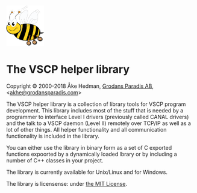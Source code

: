 # ![](/assets/logo_100.png)

# The VSCP helper library

Copyright © 2000-2018 Åke Hedman, [Grodans Paradis AB](http://www.grodansparadis.com), &lt;[akhe@grodansparadis.com](mailto:akhe@grodansparadis.com)&gt;

The VSCP helper library is a collection of library tools for VSCP program development. This library includes most of the stuff that is needed by a programmer to interface Level I drivers \(previously called CANAL drivers\) and the talk to a VSCP daemon \(Level II\) remotely over TCP/IP as well as a lot of other things. All helper functionality and all communication functionality is included in the library.

You can either use the library in binary form as a set of C exported functions expoorted by a dynamically loaded lbrary or by including a number of C++ classes in your project.

The library is currently available for Unix/Linux and for Windows.

The library is licensense: under [the  MIT License](https://opensource.org/licenses/MIT).

